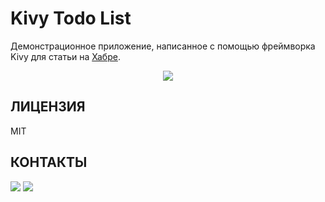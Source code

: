 # Kivy Todo List

Демонстрационное приложение, написанное с помощью фреймворка Kivy для статьи на [Хабре](https://habr.com).

<p align="center">
  <img src="https://raw.githubusercontent.com/KivyXamarinReactComparison/Kivy/data/images/previous.png">
</p>

ЛИЦЕНЗИЯ
--------
MIT

КОНТАКТЫ
--------
<a href="https://vk.com/kivy_development"><img src="https://raw.githubusercontent.com/HeaTTheatR/VKGroups/master/data/images/kivy_ru.png"></a> <a href="https://habr.com/users/heattheatr/topics/"><img src="https://raw.githubusercontent.com/HeaTTheatR/VKGroups/master/data/images/kivy_on_habr.png"></a>
